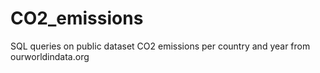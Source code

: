 # CO2_emissions
SQL queries on public dataset CO2 emissions per country and year from ourworldindata.org
